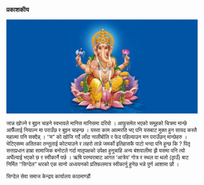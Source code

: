 

### प्रकाशकीय

![img](img/ganesh.png)

जान्न खोज्ने र बुझ्न चाहने स्वभावले मानिस मानिसमा दरियो । आफुसमेत भएको समूहको चित्रमा मान्छे आफैँलाई नियाल्न मा पराउँछ र बुझ्न चाहन्छ । यस्ता काम आत्मरति भए पनि यसबाट मुक्त हुन सायद कस्तै महात्मा पनि सक्दैन्न् । ‘‘म” को खोजि गर्दै लाँदा नालीबोलि र फेद पहिल्याउन मन पराउँछन् मान्छेहरु । भेटिएसम्म अतितका  तन्तूलाई कोट्याउने र लहरो तान्ने जमर्को इतिहासकै पाटो भन्दा पनि हून्छ कि ? पितृ सत्ताप्रधान हाम्रा सामाजिक बनोटले गर्दा मातृपक्षको उपेक्षा हुनूचाहि अन्य बंशवालीमा झै यसमा पनि त्यो अर्घेल्याई भएको छ र स्वीकार्नै पर्छ । ऋषि परम्पराबाट आगत ‘आत्रेय’ गोत्र र स्थल वा थलो (ठाृउँ) बाट निर्मित ‘‘सिग्देल” थरको एक सानो अध्ययनको प्रतिफलमात्र स्वीकार्नु हुनेछ भन्ने पुर्ण आशामा छौ ।



सिग्देल सेवा समाज
केन्द्रय कार्यालय
काठमाण्डौं

